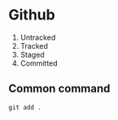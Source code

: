 # Github

1. Untracked
2. Tracked
3. Staged 
4. Committed

## Common command

```
git add .
```

```
